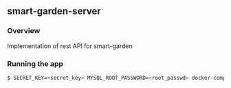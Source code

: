 ## smart-garden-server

### Overview

Implementation of rest API for smart-garden

### Running the app

```bash
$ SECRET_KEY=<secret_key> MYSQL_ROOT_PASSWORD=<root_passwd> docker-compose up
```
